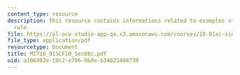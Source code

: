 ```yaml
---
content_type: resource
description: This resource contains informations related to examples of l'hospital's
  rule.
file: https://ol-ocw-studio-app-qa.s3.amazonaws.com/courses/18-01sc-single-variable-calculus-fall-2010/a106982e10c2e7869b8eb34823408739_MIT18_01SCF10_Ses88c.pdf
file_type: application/pdf
resourcetype: Document
title: MIT18_01SCF10_Ses88c.pdf
uid: a106982e-10c2-e786-9b8e-b34823408739
---
```

